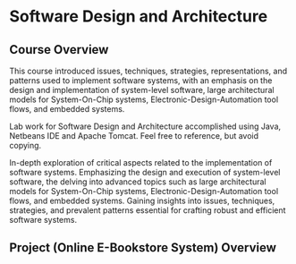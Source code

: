 # Software Design and Architecture

## Course Overview
This course introduced issues, techniques, strategies, representations, and patterns used to implement software systems, with an emphasis on the design and implementation of system-level software, large architectural models for System-On-Chip systems, Electronic-Design-Automation tool flows, and embedded systems.

Lab work for Software Design and Architecture accomplished using Java, Netbeans IDE and Apache Tomcat. Feel free to reference, but avoid copying.

In-depth exploration of critical aspects related to the implementation of software systems. Emphasizing the design and execution of system-level software, the delving into advanced topics such as large architectural models for System-On-Chip systems, Electronic-Design-Automation tool flows, and embedded systems. Gaining insights into issues, techniques, strategies, and prevalent patterns essential for crafting robust and efficient software systems.

## Project (Online E-Bookstore System) Overview
